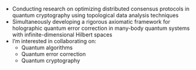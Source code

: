 - Conducting research on optimizing distributed consensus protocols in quantum cryptography using topological data analysis techniques
- Simultaneously developing a rigorous axiomatic framework for holographic quantum error correction in many-body quantum systems with infinite-dimensional Hilbert spaces
- I’m interested in collaborating on:
  - Quantum algorithms
  - Quantum error correction
  - Quantum cryptography
